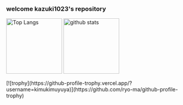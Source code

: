 ### welcome kazuki1023's repository
<p align="left"> 
  <img alt="Top Langs" height="150px" src="https://github-readme-stats.vercel.app/api/top-langs/?username=kimukimuyuya&layout=compact&show_icons=true&theme=onedark" />
  <img alt="github stats" height="150px" src="https://github-readme-stats.vercel.app/api?username=kimukimuyuya&theme=onedark&show_icons=ture" />
</p>
[![trophy](https://github-profile-trophy.vercel.app/?username=kimukimuyuya)](https://github.com/ryo-ma/github-profile-trophy)

<!--
**kimukimuyuya/kimukimuyuya** is a ✨ _special_ ✨ repository because its `README.md` (this file) appears on your GitHub profile.

Here are some ideas to get you started:

- 🔭 I’m currently working on ...
- 🌱 I’m currently learning ...
- 👯 I’m looking to collaborate on ...
- 🤔 I’m looking for help with ...
- 💬 Ask me about ...
- 📫 How to reach me: ...
- 😄 Pronouns: ...
- ⚡ Fun fact: ...
-->
